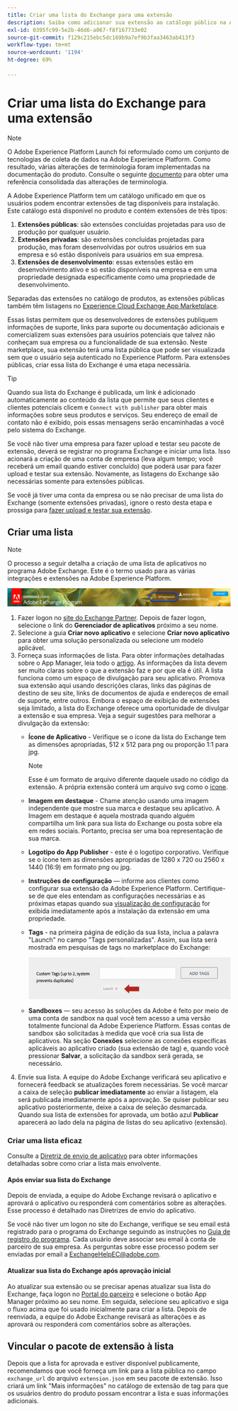 ```yaml
---
title: Criar uma lista do Exchange para uma extensão
description: Saiba como adicionar sua extensão ao catálogo público na Adobe Experience Platform.
exl-id: 0395fc99-5e2b-46d6-a067-f8f167733e02
source-git-commit: f129c215ebc5dc169b9a7ef9b3faa3463ab413f3
workflow-type: tm+mt
source-wordcount: '1194'
ht-degree: 69%

---
```


# Criar uma lista do Exchange para uma extensão

>[!NOTE]
>
>O Adobe Experience Platform Launch foi reformulado como um conjunto de tecnologias de coleta de dados na Adobe Experience Platform. Como resultado, várias alterações de terminologia foram implementadas na documentação do produto. Consulte o seguinte [documento](../../term-updates.md) para obter uma referência consolidada das alterações de terminologia.

A Adobe Experience Platform tem um catálogo unificado em que os usuários podem encontrar extensões de tag disponíveis para instalação. Este catálogo está disponível no produto e contém extensões de três tipos:

1. **Extensões públicas**: são extensões concluídas projetadas para uso de produção por qualquer usuário.
1. **Extensões privadas**: são extensões concluídas projetadas para produção, mas foram desenvolvidas por outros usuários em sua empresa e só estão disponíveis para usuários em sua empresa.
1. **Extensões de desenvolvimento**: essas extensões estão em desenvolvimento ativo e só estão disponíveis na empresa e em uma propriedade designada especificamente como uma propriedade de desenvolvimento.

Separadas das extensões no catálogo de produtos, as extensões públicas também têm listagens no [Experience Cloud Exchange App Marketplace](https://exchange.adobe.com/apps/browse/ec).

Essas listas permitem que os desenvolvedores de extensões publiquem informações de suporte, links para suporte ou documentação adicionais e comercializem suas extensões para usuários potenciais que talvez não conheçam sua empresa ou a funcionalidade de sua extensão. Neste marketplace, sua extensão terá uma lista pública que pode ser visualizada sem que o usuário seja autenticado no Experience Platform. Para extensões públicas, criar essa lista do Exchange é uma etapa necessária.

>[!TIP]
>
>Quando sua lista do Exchange é publicada, um link é adicionado automaticamente ao conteúdo da lista que permite que seus clientes e clientes potenciais clicem e `Connect with publisher` para obter mais informações sobre seus produtos e serviços. Seu endereço de email de contato não é exibido, pois essas mensagens serão encaminhadas a você pelo sistema do Exchange.

Se você não tiver uma empresa para fazer upload e testar seu pacote de extensão, deverá se registrar no programa Exchange e iniciar uma lista. Isso acionará a criação de uma conta de empresa (leva algum tempo; você receberá um email quando estiver concluído) que poderá usar para fazer upload e testar sua extensão. Novamente, as listagens do Exchange são necessárias somente para extensões públicas.

Se você já tiver uma conta da empresa ou se não precisar de uma lista do Exchange (somente extensões privadas), ignore o resto desta etapa e prossiga para [fazer upload e testar sua extensão](./upload-and-test.md).

## Criar uma lista

>[!NOTE]
>
>O processo a seguir detalha a criação de uma lista de aplicativos no programa Adobe Exchange. Este é o termo usado para as várias integrações e extensões na Adobe Experience Platform.

![Local do link do Gerenciador de aplicativos da Experience Cloud](../images/getting-started/app-mgr-link.png)

1. Fazer logon no [site do Exchange Partner](https://partners.adobe.com/exchangeprogram/experiencecloud). Depois de fazer logon, selecione o link do **Gerenciador de aplicativos** próximo a seu nome.
1. Selecione a guia **Criar novo aplicativo** e selecione **Criar novo aplicativo** para obter uma solução personalizada ou selecione um modelo aplicável.
1. Forneça suas informações de lista. Para obter informações detalhadas sobre o App Manager, leia todo o [artigo](https://adobeexchangeec.zendesk.com/hc/en-us/articles/360024197931). As informações da lista devem ser muito claras sobre o que a extensão faz e por que ela é útil. A lista funciona como um espaço de divulgação para seu aplicativo. Promova sua extensão aqui usando descrições claras, links das páginas de destino de seu site, links de documentos de ajuda e endereços de email de suporte, entre outros. Embora o espaço de exibição de extensões seja limitado, a lista do Exchange oferece uma oportunidade de divulgar a extensão e sua empresa. Veja a seguir sugestões para melhorar a divulgação da extensão:
   - **Ícone de Aplicativo** - Verifique se o ícone da lista do Exchange tem as dimensões apropriadas, 512 x 512 para png ou proporção 1:1 para jpg.

     >[!NOTE]
     >
     >Esse é um formato de arquivo diferente daquele usado no código da extensão. A própria extensão conterá um arquivo svg como o [ícone](../manifest.md).

   - **Imagem em destaque** - Chame atenção usando uma imagem independente que mostre sua marca e destaque seu aplicativo. A Imagem em destaque é aquela mostrada quando alguém compartilha um link para sua lista do Exchange ou posta sobre ela em redes sociais. Portanto, precisa ser uma boa representação de sua marca.
   - **Logotipo do App Publisher** - este é o logotipo corporativo. Verifique se o ícone tem as dimensões apropriadas de 1280 x 720 ou 2560 x 1440 (16:9) em formato png ou jpg.
   - **Instruções de configuração** — informe aos clientes como configurar sua extensão da Adobe Experience Platform. Certifique-se de que eles entendam as configurações necessárias e as próximas etapas quando sua [visualização de configuração](../configuration.md) for exibida imediatamente após a instalação da extensão em uma propriedade.
   - **Tags** - na primeira página de edição da sua lista, inclua a palavra &quot;Launch&quot; no campo &quot;Tags personalizadas&quot;. Assim, sua lista será mostrada em pesquisas de tags no marketplace do Exchange:

     ![](../images/getting-started/custom-tags.jpg)
   - **Sandboxes** — seu acesso às soluções da Adobe é feito por meio de uma conta de sandbox na qual você tem acesso a uma versão totalmente funcional da Adobe Experience Platform. Essas contas de sandbox são solicitadas à medida que você cria sua lista de aplicativos. Na seção **Conexões** selecione as conexões específicas aplicáveis ao aplicativo criado (sua extensão de tag) e, quando você pressionar **Salvar**, a solicitação da sandbox será gerada, se necessário.
1. Envie sua lista. A equipe do Adobe Exchange verificará seu aplicativo e fornecerá feedback se atualizações forem necessárias. Se você marcar a caixa de seleção **publicar imediatamente** ao enviar a listagem, ela será publicada imediatamente após a aprovação. Se quiser publicar seu aplicativo posteriormente, deixe a caixa de seleção desmarcada. Quando sua lista de extensões for aprovada, um botão azul **Publicar** aparecerá ao lado dela na página de listas do seu aplicativo (extensão).

### Criar uma lista eficaz

Consulte a [Diretriz de envio de aplicativo](https://partners.adobe.com/exchangeprogram/experiencecloud/build/ec-exchange.html) para obter informações detalhadas sobre como criar a lista mais envolvente.

#### Após enviar sua lista do Exchange

Depois de enviada, a equipe do Adobe Exchange revisará o aplicativo e aprovará o aplicativo ou responderá com comentários sobre as alterações. Esse processo é detalhado nas Diretrizes de envio do aplicativo.

Se você não tiver um logon no site do Exchange, verifique se seu email está registrado para o programa do Exchange seguindo as instruções no [Guia de registro do programa](https://partners.adobe.com/content/mcp/us/en/home/reg-guide.html). Cada usuário deve associar seu email à conta de parceiro de sua empresa. As perguntas sobre esse processo podem ser enviadas por email a <ExchangeHelpEC@adobe.com>.

#### Atualizar sua lista do Exchange após aprovação inicial

Ao atualizar sua extensão ou se precisar apenas atualizar sua lista do Exchange, faça logon no [Portal do parceiro](https://partners.adobe.com/exchangeprogram/experiencecloud) e selecione o botão App Manager próximo ao seu nome. Em seguida, selecione seu aplicativo e siga o fluxo acima que foi usado inicialmente para criar a lista. Depois de reenviada, a equipe do Adobe Exchange revisará as alterações e as aprovará ou responderá com comentários sobre as alterações.

## Vincular o pacote de extensão à lista

Depois que a lista for aprovada e estiver disponível publicamente, recomendamos que você forneça um link para a lista pública no campo `exchange_url` do arquivo `extension.json` em seu pacote de extensão.  Isso criará um link &quot;Mais informações&quot; no catálogo de extensão de tag para que os usuários dentro do produto possam encontrar a lista e suas informações adicionais.
